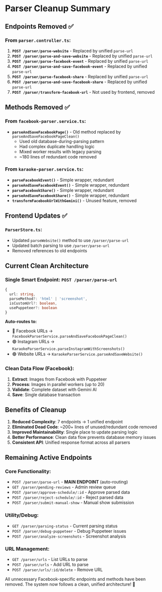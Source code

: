 # Parser Cleanup Summary

## Endpoints Removed ✅

### From `parser.controller.ts`:

1. **`POST /parser/parse-website`** - Replaced by unified `parse-url`
2. **`POST /parser/parse-and-save-website`** - Replaced by unified `parse-url`
3. **`POST /parser/parse-facebook-event`** - Replaced by unified `parse-url`
4. **`POST /parser/parse-and-save-facebook-event`** - Replaced by unified `parse-url`
5. **`POST /parser/parse-facebook-share`** - Replaced by unified `parse-url`
6. **`POST /parser/parse-and-save-facebook-share`** - Replaced by unified `parse-url`
7. **`POST /parser/transform-facebook-url`** - Not used by frontend, removed

## Methods Removed ✅

### From `facebook-parser.service.ts`:

- **`parseAndSaveFacebookPage()`** - Old method replaced by `parseAndSaveFacebookPageClean()`
  - Used old database-during-parsing pattern
  - Had complex duplicate handling logic
  - Mixed worker results with legacy parsing
  - ~180 lines of redundant code removed

### From `karaoke-parser.service.ts`:

- **`parseFacebookEvent()`** - Simple wrapper, redundant
- **`parseAndSaveFacebookEvent()`** - Simple wrapper, redundant
- **`parseFacebookShare()`** - Simple wrapper, redundant
- **`parseAndSaveFacebookShare()`** - Simple wrapper, redundant
- **`transformFacebookUrlWithGemini()`** - Unused feature, removed

## Frontend Updates ✅

### `ParserStore.ts`:

- Updated `parseWebsite()` method to use `/parser/parse-url`
- Updated batch parsing to use `/parser/parse-url`
- Removed references to old endpoints

## Current Clean Architecture

### Single Smart Endpoint: `POST /parser/parse-url`

```typescript
{
  url: string,
  parseMethod?: 'html' | 'screenshot',
  isCustomUrl?: boolean,
  usePuppeteer?: boolean
}
```

**Auto-routes to:**

- 🔵 Facebook URLs → `FacebookParserService.parseAndSaveFacebookPageClean()`
- 🟣 Instagram URLs → `KaraokeParserService.parseInstagramWithScreenshots()`
- 🟢 Website URLs → `KaraokeParserService.parseAndSaveWebsite()`

### Clean Data Flow (Facebook):

1. **Extract**: Images from Facebook with Puppeteer
2. **Process**: Images in parallel workers (up to 20)
3. **Validate**: Complete dataset with Gemini AI
4. **Save**: Single database transaction

## Benefits of Cleanup

1. **Reduced Complexity**: 7 endpoints → 1 unified endpoint
2. **Eliminated Dead Code**: ~200+ lines of unused/redundant code removed
3. **Improved Maintainability**: Single place to update parsing logic
4. **Better Performance**: Clean data flow prevents database memory issues
5. **Consistent API**: Unified response format across all parsers

## Remaining Active Endpoints

### Core Functionality:

- `POST /parser/parse-url` - **MAIN ENDPOINT** (auto-routing)
- `GET /parser/pending-reviews` - Admin review queue
- `POST /parser/approve-schedule/:id` - Approve parsed data
- `POST /parser/reject-schedule/:id` - Reject parsed data
- `POST /parser/submit-manual-show` - Manual show submission

### Utility/Debug:

- `GET /parser/parsing-status` - Current parsing status
- `POST /parser/debug-puppeteer` - Debug Puppeteer issues
- `POST /parser/analyze-screenshots` - Screenshot analysis

### URL Management:

- `GET /parser/urls` - List URLs to parse
- `POST /parser/urls` - Add URL to parse
- `POST /parser/urls/:id/delete` - Remove URL

All unnecessary Facebook-specific endpoints and methods have been removed. The system now follows a clean, unified architecture! 🎉
